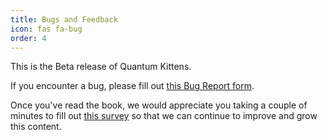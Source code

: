 ```yaml
---
title: Bugs and Feedback
icon: fas fa-bug
order: 4
---
```




This is the Beta release of Quantum Kittens.

If you encounter a bug, please fill out [this Bug Report form](https://airtable.com/shrtEjflrGDVpubjc).

Once you've read the book, we would appreciate you taking a couple of minutes to fill out [this survey](https://airtable.com/shrTIeiVZWHm2OTVw) so that we can continue to improve and grow this content. 

